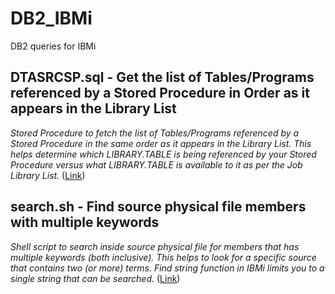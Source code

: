# DB2_IBMi
DB2 queries for IBMi

## DTASRCSP.sql - Get the list of Tables/Programs referenced by a Stored Procedure in Order as it appears in the Library List
*Stored Procedure to fetch the list of Tables/Programs referenced by a Stored Procedure in the same order as it appears in the Library List. This helps determine which LIBRARY.TABLE is being referenced by your Stored Procedure versus what LIBRARY.TABLE is available to it as per the Job Library List.*
([Link](https://gist.github.com/AbrahamReuben/e5854a184ec3704f0f9a52479e5f8ed0))

## search.sh - Find source physical file members with multiple keywords
*Shell script to search inside source physical file for members that has multiple keywords (both inclusive). This helps to look for a specific source that contains two (or more) terms. Find string function in IBMi limits you to a single string that can be searched.*
([Link](https://gist.github.com/AbrahamReuben/287c3b9603f89a35bfb473f95f8592d7))
